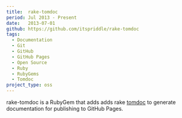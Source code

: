 ```yaml
---
title:  rake-tomdoc
period: Jul 2013 - Present
date:   2013-07-01
github: https://github.com/itspriddle/rake-tomdoc
tags:
  - Documentation
  - Git
  - GitHub
  - GitHub Pages
  - Open Source
  - Ruby
  - RubyGems
  - Tomdoc
project_type: oss
---
```


rake-tomdoc is a RubyGem that adds adds rake [tomdoc][] to generate
documentation for publishing to GitHub Pages.

[tomdoc]: http://tomdoc.org/
